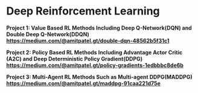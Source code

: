 # Deep Reinforcement Learning

**Project 1: Value Based RL Methods Including Deep Q-Network(DQN) and Double Deep Q-Network(DDQN) <br />
https://medium.com/@amitpatel.gt/double-dqn-48562b5f31c1**

**Project 2: Policy Based RL Methods Including Advantage Actor Critic (A2C) and Deep Deterministic Policy Gradient(DDPG) <br />
https://medium.com/@amitpatel.gt/policy-gradients-1edbbbc8de6b**

**Project 3: Multi-Agent RL Methods Such as Multi-agent DDPG(MADDPG) <br />
https://medium.com/@amitpatel.gt/maddpg-91caa221d75e**
